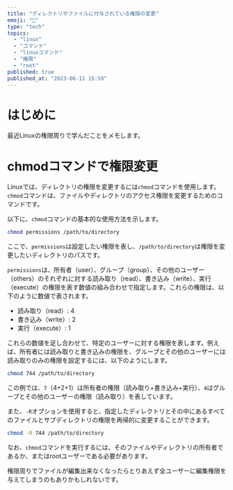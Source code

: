 ```yaml
---
title: "ディレクトリやファイルに付与されている権限の変更"
emoji: "🐧"
type: "tech"
topics:
  - "linux"
  - "コマンド"
  - "linuxコマンド"
  - "権限"
  - "root"
published: true
published_at: "2023-06-11 15:59"
---
```


# はじめに
最近Linuxの権限周りで学んだことをメモします。

# chmodコマンドで権限変更
Linuxでは、ディレクトリの権限を変更するには`chmod`コマンドを使用します。`chmod`コマンドは、ファイルやディレクトリのアクセス権限を変更するためのコマンドです。

以下に、`chmod`コマンドの基本的な使用方法を示します。

```bash
chmod permissions /path/to/directory
```

ここで、`permissions`は設定したい権限を表し、`/path/to/directory`は権限を変更したいディレクトリのパスです。

`permissions`は、所有者（user）、グループ（group）、その他のユーザー（others）のそれぞれに対する読み取り（read）、書き込み（write）、実行（execute）の権限を表す数値の組み合わせで指定します。これらの権限は、以下のように数値で表されます。

- 読み取り（read）: 4
- 書き込み（write）: 2
- 実行（execute）: 1

これらの数値を足し合わせて、特定のユーザーに対する権限を表します。例えば、所有者には読み取りと書き込みの権限を、グループとその他のユーザーには読み取りのみの権限を設定するには、以下のようにします。

```bash
chmod 744 /path/to/directory
```

この例では、`7`（4+2+1）は所有者の権限（読み取り+書き込み+実行）、`4`はグループとその他のユーザーの権限（読み取り）を表しています。

また、`-R`オプションを使用すると、指定したディレクトリとその中にあるすべてのファイルとサブディレクトリの権限を再帰的に変更することができます。

```bash
chmod -R 744 /path/to/directory
```

なお、`chmod`コマンドを実行するには、そのファイルやディレクトリの所有者であるか、またはrootユーザーである必要があります。

権限周りでファイルが編集出来なくなったらとりあえず全ユーザーに編集権限を与えてしまうのもありかもしれないです。